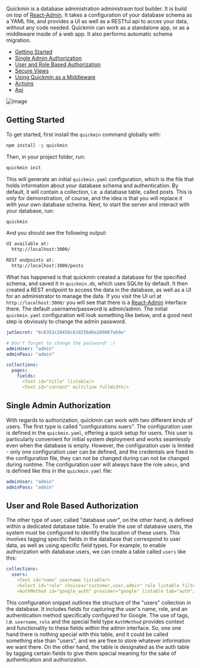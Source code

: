 Quickmin is a database administration administraon tool builder. It is build on top of [React-Admin](https://marmelab.com/react-admin/). It takes a configuration of
your database schema as a YAML file, and provides a UI as well as a RESTful api to acces your data, without any code needed. Quickmin can work as a standalone app, or as a middleware inside of a web app. It also performs automatic schema migration.

* [Getting Started](#getting-started)
* [Single Admin Authorization](#single-admin-authorization)
* [User and Role Based Authorization](#user-and-role-based-authorization)
* [Secure Views](#secure-views)
* [Using Quickmin as a Middleware](#using-quickmin-as-a-middleware)
* [Actions](#actions)
* [Api](#api)

![image](https://github.com/limikael/quickmin/assets/902911/16956344-32cb-4f23-888c-01823be6d3fe)

## Getting Started

To get started, first install the `quickmin` command globally with:

```bash
npm install -g quickmin
```

Then, in your project folder, run:

```bash
quickmin init
```

This will generate an initial `quickmin.yaml` configuration, which is the file that holds information
about your database schema and authentication. By default, it will contain a collection, i.e. a database
table, called posts. This is only for demonstration, of course, and the idea is that you will replace it with
your own database schema. Next, to start the server and interact with your database, run:

```bash
quickmin
```

And you should see the following output:

```bash
UI available at:
  http://localhost:3000/

REST endpoints at:
  http://localhost:3000/posts
```

What has happened is that quickmin created a database for the specified schema, and saved it in `quickmin.db`, which uses SQLite by default.
It then created a REST endpoint to access the data in the database, as well as a UI for an administrator to manage the data. If you visit the UI url at
`http://localhost:3000/` you will see that there is a [React-Admin](https://marmelab.com/react-admin/) interface there. The default username/password is admin/admin.
The initial `quickmin.yaml` configuration will look something like below, and a good next step is obviously to change the admin password.

```yaml
jwtSecret: "6c6353c20458c619256d6e209067eb9e"

# Don't forget to change the password! :)
adminUser: "admin"
adminPass: "admin"

collections:
  pages:
    fields:
      <Text id="title" listable/>
      <Text id="content" multiline fullWidth/>
```

## Single Admin Authorization
With regards to authorization, quickmin can work with two different kinds of users. The first type is called "configurations suers". The configuration user is defined in the `quickmin.yaml`, offering a quick setup for users. This user is particularly convenient for initial system deployment and works seamlessly even when the database is empty. However, the configuration user is limited - only one configuration user can be defined, and the credentals are fixed in the configuration file, they can not be changed during can not be changed during runtime. The configuration user will always have the role `admin`, and is defined like this in the `quickmin.yaml` file:

```yaml
adminUser: "admin"
adminPass: "admin"
```

## User and Role Based Authorization
The other type of user, called "database user", on the other hand, is defined within a dedicated database table. To enable the use of database users, the system must be configured to identify the location of these users. This involves tagging specific fields in the database that correspond to user data, as well as using specific
field types. For example, to enable authorization with database users, we can create a table called `users` like this:

```yaml
collections:
  users:
    <Text id="name" username listable/>
    <Select id="role" choices="customer,user,admin" role listable filter/>
    <AuthMethod id="google_auth" provider="google" listable tab="auth"/>
```

This configuration snippet outlines the structure of the "users" collection in the database. It includes fields for capturing the user's name, role, and an authentication method specifically configured for Google. The use of tags, i.e. `username`, `role` and the special field type `AuthMethod` provides context and functionality to these fields within the admin interface. So, one one hand there is nothing special with this table, and it could be called something else than "users", and we are free to store whatever information we want there. On the other hand, the table is designated as the auth table by tagging certain fields to give them special meaning for the sake of
authentication and authorization.
